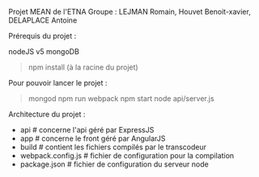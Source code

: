 Projet MEAN de l'ETNA
Groupe : LEJMAN Romain, Houvet Benoit-xavier, DELAPLACE Antoine


Prérequis du projet :

nodeJS v5
mongoDB
>npm install (à la racine du projet)

Pour pouvoir lancer le projet :
> mongod
> npm run webpack
> npm start
> node api/server.js


Architecture du projet :

- api # concerne l'api géré par ExpressJS
- app # concerne le front géré par AngularJS
- build # contient les fichiers compilés par le transcodeur
- webpack.config.js # fichier de configuration pour la compilation
- package.json # fichier de configuration du serveur node